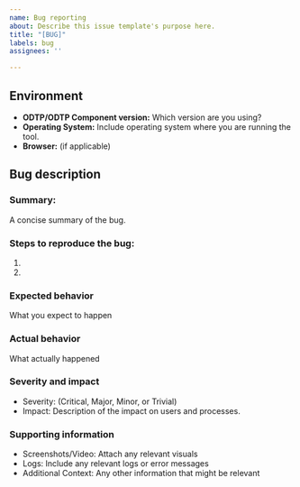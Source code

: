 ```yaml
---
name: Bug reporting
about: Describe this issue template's purpose here.
title: "[BUG]"
labels: bug
assignees: ''

---
```


## Environment

- **ODTP/ODTP Component version:** Which version are you using?
- **Operating System:** Include operating system where you are running the tool.
- **Browser:** (if applicable)

## Bug description

### Summary:
A concise summary of the bug.

### Steps to reproduce the bug:
1.
2. 

### Expected behavior

What you expect to happen

### Actual behavior
What actually happened

### Severity and impact
- Severity: (Critical, Major, Minor, or Trivial)
- Impact: Description of the impact on users and processes.

### Supporting information
- Screenshots/Video: Attach any relevant visuals
- Logs: Include any relevant logs or error messages
- Additional Context: Any other information that might be relevant
